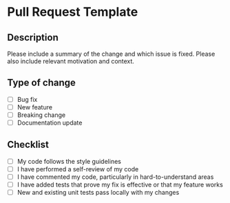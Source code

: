 ﻿# Pull Request Template

## Description

Please include a summary of the change and which issue is fixed. Please also include relevant motivation and context.

## Type of change

- [ ] Bug fix
- [ ] New feature
- [ ] Breaking change
- [ ] Documentation update

## Checklist

- [ ] My code follows the style guidelines
- [ ] I have performed a self-review of my code
- [ ] I have commented my code, particularly in hard-to-understand areas
- [ ] I have added tests that prove my fix is effective or that my feature works
- [ ] New and existing unit tests pass locally with my changes
